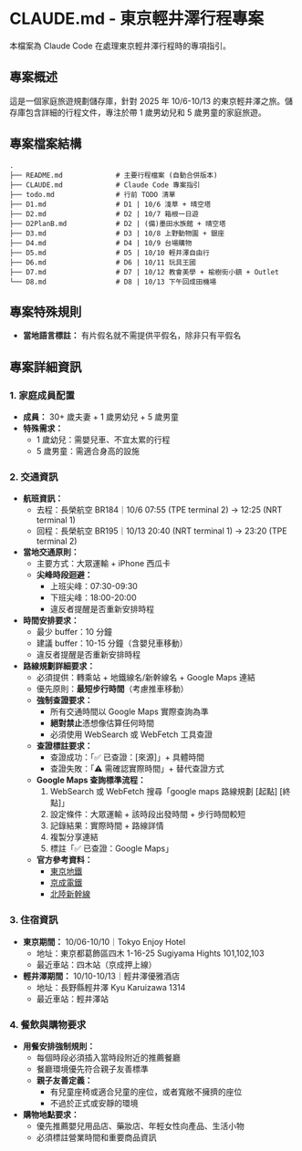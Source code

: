 # CLAUDE.md - 東京輕井澤行程專案

本檔案為 Claude Code 在處理東京輕井澤行程時的專項指引。

## 專案概述

這是一個家庭旅遊規劃儲存庫，針對 2025 年 10/6-10/13 的東京輕井澤之旅。儲存庫包含詳細的行程文件，專注於帶 1 歲男幼兒和 5 歲男童的家庭旅遊。

## 專案檔案結構

```text
.
├── README.md             # 主要行程檔案 (自動合併版本)
├── CLAUDE.md             # Claude Code 專案指引
├── todo.md               # 行前 TODO 清單
├── D1.md                 # D1 | 10/6 淺草 + 晴空塔
├── D2.md                 # D2 | 10/7 箱根一日遊
├── D2PlanB.md            # D2 | (備)墨田水族館 + 晴空塔
├── D3.md                 # D3 | 10/8 上野動物園 + 銀座
├── D4.md                 # D4 | 10/9 台場購物
├── D5.md                 # D5 | 10/10 輕井澤自由行
├── D6.md                 # D6 | 10/11 玩具王國
├── D7.md                 # D7 | 10/12 教會美學 + 榆樹街小鎮 + Outlet
└── D8.md                 # D8 | 10/13 下午回成田機場
```

## 專案特殊規則

- **當地語言標註：** 有片假名就不需提供平假名，除非只有平假名

## 專案詳細資訊

### 1. **家庭成員配置**

- **成員：** 30+ 歲夫妻 + 1 歲男幼兒 + 5 歲男童
- **特殊需求：**
  - 1 歲幼兒：需嬰兒車、不宜太累的行程
  - 5 歲男童：需適合身高的設施

### 2. **交通資訊**

- **航班資訊：**
  - 去程：長榮航空 BR184｜10/6 07:55 (TPE terminal 2) → 12:25 (NRT terminal 1)
  - 回程：長榮航空 BR195｜10/13 20:40 (NRT terminal 1) → 23:20 (TPE terminal 2)
- **當地交通原則：**
  - 主要方式：大眾運輸 + iPhone 西瓜卡
  - **尖峰時段迴避：**
    - 上班尖峰：07:30-09:30
    - 下班尖峰：18:00-20:00
    - 違反者提醒是否重新安排時程
- **時間安排要求：**
  - 最少 buffer：10 分鐘
  - 建議 buffer：10-15 分鐘（含嬰兒車移動）
  - 違反者提醒是否重新安排時程
- **路線規劃詳細要求：**
  - 必須提供：轉乘站 + 地鐵線名/新幹線名 + Google Maps 連結
  - 優先原則：**最短步行時間**（考慮推車移動）
  - **強制查證要求：**
    - 所有交通時間以 Google Maps 實際查詢為準
    - **絕對禁止**憑想像估算任何時間
    - 必須使用 WebSearch 或 WebFetch 工具查證
  - **查證標註要求：**
    - 查證成功：「✅ 已查證：[來源]」+ 具體時間
    - 查證失敗：「⚠️ 需確認實際時間」+ 替代查證方式
  - **Google Maps 查詢標準流程：**
    1. WebSearch 或 WebFetch 搜尋「google maps 路線規劃 [起點] [終點]」
    2. 設定條件：大眾運輸 + 該時段出發時間 + 步行時間較短
    3. 記錄結果：實際時間 + 路線詳情
    4. 複製分享連結
    5. 標註「✅ 已查證：Google Maps」
  - **官方參考資料：**
    - [東京地鐵](https://world.jorudan.co.jp/mln/zh-tw/)
    - [京成電鐵](https://www.keisei.co.jp/keisei/tetudou/skyliner/tc/traffic/skyliner.php)
    - [北陸新幹線](https://www.westjr.co.jp/global/tc/train/shinkansen/hokuriku-shinkansen/index.html)

### 3. **住宿資訊**

- **東京期間：** 10/06-10/10｜Tokyo Enjoy Hotel
  - 地址：東京都葛飾區四木 1-16-25 Sugiyama Hights 101,102,103
  - 最近車站：四木站（京成押上線）
- **輕井澤期間：** 10/10-10/13｜輕井澤優雅酒店  
  - 地址：長野縣輕井澤 Kyu Karuizawa 1314
  - 最近車站：輕井澤站

### 4. **餐飲與購物要求**

- **用餐安排強制規則：**
  - 每個時段必須插入當時段附近的推薦餐廳
  - 餐廳環境優先符合親子友善標準
  - **親子友善定義：**
    - 有兒童座椅或適合兒童的座位，或者寬敞不擁擠的座位
    - 不過於正式或安靜的環境
- **購物地點要求：**
  - 優先推薦嬰兒用品店、藥妝店、年輕女性向產品、生活小物
  - 必須標註營業時間和重要商品資訊
